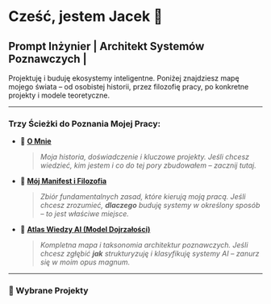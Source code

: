 # Cześć, jestem Jacek 👋
## Prompt Inżynier | Architekt Systemów Poznawczych | 

Projektuję i buduję ekosystemy inteligentne. Poniżej znajdziesz mapę mojego świata – od osobistej historii, przez filozofię pracy, po konkretne projekty i modele teoretyczne.

---

### Trzy Ścieżki do Poznania Mojej Pracy:

* 👤 **[O Mnie](./Architekt.md)**
    > *Moja historia, doświadczenie i kluczowe projekty. Jeśli chcesz wiedzieć, kim jestem i co do tej pory zbudowałem – zacznij tutaj.*

* 📜 **[Mój Manifest i Filozofia](link-do-repo-atlasu/Manifest_Architekta.md)**
    > *Zbiór fundamentalnych zasad, które kierują moją pracą. Jeśli chcesz zrozumieć, **dlaczego** buduję systemy w określony sposób – to jest właściwe miejsce.*

* 🧭 **[Atlas Wiedzy AI (Model Dojrzałości)](link-do-repo-atlasu)**
    > *Kompletna mapa i taksonomia architektur poznawczych. Jeśli chcesz zgłębić **jak** strukturyzuję i klasyfikuję systemy AI – zanurz się w moim opus magnum.*

---
### 🚀 Wybrane Projekty
